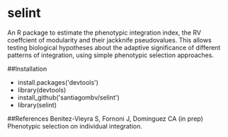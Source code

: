 selint
======

An R package to estimate the phenotypic integration index, the RV coeffcient of modularity and their jackknife pseudovalues. This allows testing biological hypotheses about the adaptive significance of different patterns of integration, using simple phenotypic selection approaches.

##Installation

* install.packages('devtools')
* library(devtools)
* install_github('santiagombv/selint')
* library(selint)

##References
Benitez-Vieyra S, Fornoni J, Dominguez CA (in prep) Phenotypic selection on individual integration.
